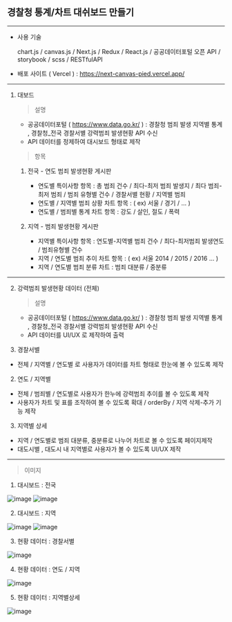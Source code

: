 ## 경찰청 통계/차트 대쉬보드 만들기

---

- 사용 기술

  chart.js / canvas.js / Next.js / Redux / React.js /
  공공데이터포털 오픈 API / storybook / scss / RESTfulAPI

- 배포 사이트 ( Vercel )
  : https://next-canvas-pied.vercel.app/

---

1. 대보드

   > 설명

   - 공공데이터포털 ( https://www.data.go.kr/ ) : 경찰청 범죄 발생 지역별 통계 , 경찰청\_전국 경찰서별 강력범죄 발생현황 API 수신
   - API 데이터를 정제하여 대시보드 형태로 제작

   > 항목

   1. 전국 - 연도 범죄 발생현황 게시판

      - 연도별 특이사항 항목 : 총 범죄 건수 / 최다-최저 범죄 발생지 / 최다 범죄-최저 범죄 / 범죄 유형별 건수 / 경찰서별 현황 / 지역별 범죄
      - 연도별 / 지역별 범죄 상황 차트 항목 : ( ex) 서울 / 경기 / ... )
      - 연도별 / 범죄별 통계 차트 항목 : 강도 / 살인, 절도 / 폭력

   2. 지역 - 범죄 발생현황 게시판

      - 지역별 특이사항 항목 : 연도별-지역별 범죄 건수 / 최다-최저범죄 발생연도 / 범죄유형별 건수
      - 지역 / 연도별 범죄 추이 차트 항목 : ( ex) 서울 2014 / 2015 / 2016 ... )
      - 지역 / 연도별 범죄 분류 차트 : 범죄 대분류 / 중분류

---

2. 강력범죄 발생현황 데이터 (전체)

   > 설명

   - 공공데이터포털 ( https://www.data.go.kr/ ) : 경찰청 범죄 발생 지역별 통계 , 경찰청\_전국 경찰서별 강력범죄 발생현황 API 수신
   - API 데이터를 UI/UX 로 제작하여 출력

1. 경찰서별

- 전체 / 지역별 / 연도별 로 사용자가 데이터를 차트 형태로 한눈에 볼 수 있도록 제작

2.  연도 / 지역별

- 전체 / 범죄별 / 연도별로 사용자가 한누에 강력범죄 추이를 볼 수 있도록 제작
- 사용자가 차트 및 표를 조작하여 볼 수 있도록 확대 / orderBy / 지역 삭제-추가 기능 제작

3.  지역별 상세

- 지역 / 연도별로 범죄 대분류, 중분류로 나누어 차트로 볼 수 있도록 페이지제작
- 대도시별 , 대도시 내 지역별로 사용자가 볼 수 있도록 UI/UX 제작

---

> 이미지

1. 대시보드 : 전국

![image](https://github.com/dahun428-fx/next_canvas/assets/70366042/09c7d142-b318-43d3-971c-24f09ab787ce)
![image](https://github.com/dahun428-fx/next_canvas/assets/70366042/f3f5330e-2c70-4541-ac74-f807e36376d0)

2. 대시보드 : 지역

![image](https://github.com/dahun428-fx/next_canvas/assets/70366042/4be0a7fc-542d-4f72-a04b-0757399c490f)
![image](https://github.com/dahun428-fx/next_canvas/assets/70366042/de903300-b788-4a02-81ba-0840c80441e6)

3. 현황 데이터 : 경찰서별

![image](https://github.com/dahun428-fx/next_canvas/assets/70366042/50494d2d-6560-44c9-8463-4c19f2588134)

4. 현황 데이터 : 연도 / 지역

![image](https://github.com/dahun428-fx/next_canvas/assets/70366042/b9a3451a-61d3-401e-8324-87266b526c62)

5. 현황 데이터 : 지역별상세

![image](https://github.com/dahun428-fx/next_canvas/assets/70366042/b3141f72-42e1-40eb-b957-e06cdee01859)
